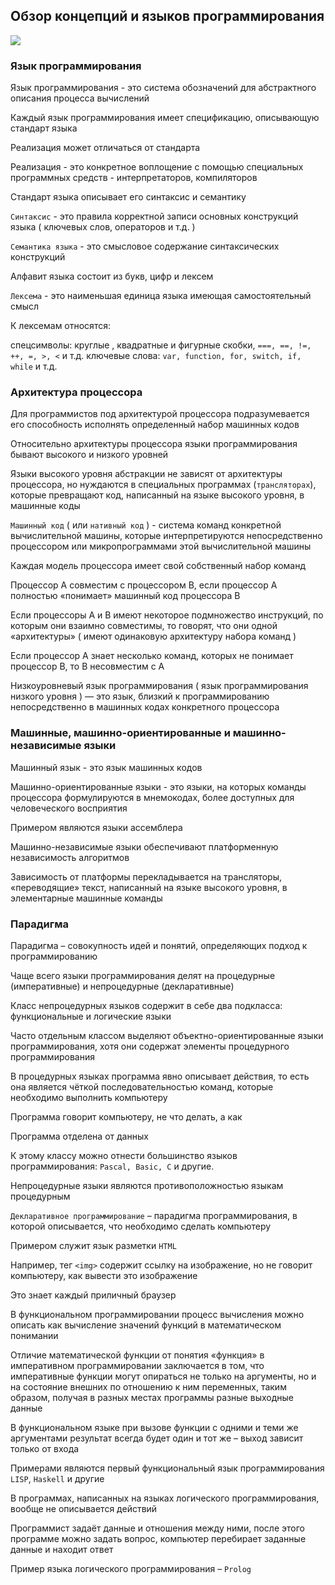 ##  Обзор концепций и языков программирования
[![](https://garevna.github.io/js-samples/images/google-slides-ico.png)](https://docs.google.com/presentation/d/e/2PACX-1vSpj71UvZmrwHsdtLFOrjXQJADTMosCPAoutK423NIhTR-LviXyhgvm-2z3S8QcyX5GCpHwWSnMPKCg/pub?start=true&loop=true&delayms=10000)

### Язык программирования

Язык программирования - это система обозначений для абстрактного описания процесса вычислений

Каждый язык программирования имеет спецификацию, описывающую стандарт языка

Реализация может отличаться от стандарта

Реализация - это конкретное воплощение с помощью специальных программных средств - интерпретаторов, компиляторов

Стандарт языка описывает его синтаксис и семантику

```Синтаксис``` - это правила корректной записи основных конструкций языка 
( ключевых слов, операторов и т.д. )

```Семантика языка``` - это смысловое содержание синтаксических конструкций

Алфавит языка состоит из букв, цифр и лексем

```Лексема``` - это наименьшая единица языка имеющая самостоятельный смысл

К лексемам относятся:

спецсимволы:  круглые , квадратные и фигурные скобки, ```===, ==, !=, ++, =, >, <``` и т.д.
ключевые слова: ```var, function, for, switch, if, while``` и т.д.

### Архитектура процессора

Для программистов под архитектурой процессора подразумевается его способность 
исполнять определенный набор машинных кодов

Относительно архитектуры процессора языки программирования бывают высокого и низкого уровней

Языки высокого уровня абстракции не зависят от архитектуры процессора, 
но нуждаются в специальных программах (``` трансляторах ```), 
которые превращают код, написанный на языке высокого уровня, в машинные коды

```Машинный код``` ( или ```нативный код``` ) -  система команд конкретной вычислительной машины, 
которые интерпретируются непосредственно процессором или микропрограммами этой вычислительной машины

Каждая модель процессора имеет свой собственный набор команд

Процессор A совместим с процессором B, если процессор A полностью «понимает» машинный код процессора B 

Если процессоры A и B имеют некоторое подмножество инструкций, по которым они взаимно совместимы, 
то говорят, что они одной «архитектуры» ( имеют одинаковую архитектуру набора команд )

Если процессор A знает несколько команд, которых не понимает процессор B, то B несовместим с A

Низкоуровневый язык программирования ( язык программирования низкого уровня ) — это язык, 
близкий к программированию непосредственно в машинных кодах конкретного процессора

### Машинные, машинно-ориентированные и машинно-независимые языки

Машинный язык - это язык машинных кодов

Машинно-ориентированные языки - это языки, на которых команды процессора формулируются в мнемокодах, 
более доступных для человеческого восприятия

Примером являются языки ассемблера

Машинно-независимые языки обеспечивают платформенную независимость алгоритмов

Зависимость от платформы перекладывается на трансляторы, «переводящие» текст, 
написанный на языке высокого уровня, в элементарные машинные команды

### Парадигма

Парадигма – совокупность идей и понятий, определяющих подход к программированию

Чаще всего языки программирования делят на процедурные (императивные) и непроцедурные (декларативные)

Класс непроцедурных языков содержит в себе два подкласса: функциональные и логические языки

Часто отдельным классом выделяют объектно-ориентированные языки программирования, 
хотя они содержат элементы процедурного программирования

В процедурных языках программа явно описывает действия, 
то есть она является чёткой последовательностью команд, 
которые необходимо выполнить компьютеру

Программа говорит компьютеру, не что делать, а как

Программа отделена от данных

К этому классу можно отнести большинство языков программирования: ```Pascal, Basic, C``` и другие.

Непроцедурные языки являются противоположностью языкам процедурным

```Декларативное программирование``` – парадигма программирования, в которой описывается, 
что необходимо сделать компьютеру

Примером служит язык разметки ```HTML```

Например, тег ```<img>``` содержит ссылку на изображение, 
но не говорит компьютеру, как вывести это изображение

Это знает каждый приличный браузер

В функциональном программировании процесс вычисления можно описать 
как вычисление значений функций в математическом понимании

Отличие математической функции от понятия «функция» в императивном программировании заключается в том, 
что императивные функции могут опираться не только на аргументы, 
но и на состояние внешних по отношению к ним переменных, 
таким образом, получая в разных местах программы разные выходные данные

В функциональном языке при вызове функции с одними и теми же аргументами 
результат всегда будет один и тот же – выход зависит только от входа

Примерами являются первый функциональный язык программирования ```LISP```, ```Haskell``` и другие

В программах, написанных на языках логического программирования, вообще не описывается действий

Программист задаёт данные и отношения между ними, 
после этого программе можно задать вопрос, 
компьютер перебирает заданные данные и находит ответ

Пример языка логического программирования – ```Prolog```
